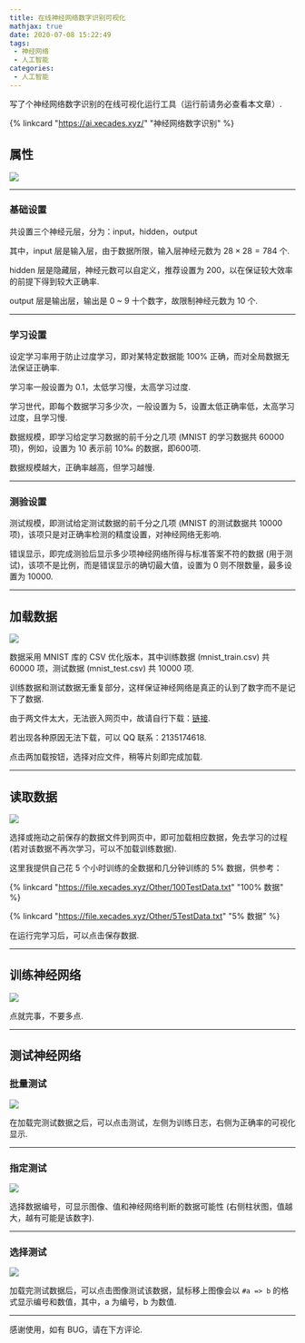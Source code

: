 ```yaml
---
title: 在线神经网络数字识别可视化
mathjax: true
date: 2020-07-08 15:22:49
tags:
 - 神经网络
 - 人工智能
categories:
 - 人工智能
---
```


写了个神经网络数字识别的在线可视化运行工具（运行前请务必查看本文章）. 

{% linkcard "https://ai.xecades.xyz/" "神经网络数字识别" %}

<!-- more -->

## 属性

![](https://cdn.xecades.xyz/image/neuralNetwork-pic1.png)

---

### 基础设置

共设置三个神经元层，分为：input，hidden，output

其中，input 层是输入层，由于数据所限，输入层神经元数为 $28 \times 28 = 784$ 个. 

hidden 层是隐藏层，神经元数可以自定义，推荐设置为 200，以在保证较大效率的前提下得到较大正确率. 

output 层是输出层，输出是 0 ~ 9 十个数字，故限制神经元数为 10 个. 

---

### 学习设置

设定学习率用于防止过度学习，即对某特定数据能 100% 正确，而对全局数据无法保证正确率. 

学习率一般设置为 0.1，太低学习慢，太高学习过度. 

学习世代，即每个数据学习多少次，一般设置为 5，设置太低正确率低，太高学习过度，且学习慢. 

数据规模，即学习给定学习数据的前千分之几项 (MNIST 的学习数据共 60000 项)，例如，设置为 10 表示前 10‰ 的数据，即600项. 

数据规模越大，正确率越高，但学习越慢. 

---

### 测验设置

测试规模，即测试给定测试数据的前千分之几项 (MNIST 的测试数据共 10000 项)，该项只是对正确率检测的精度设置，对神经网络无影响. 

错误显示，即完成测验后显示多少项神经网络所得与标准答案不符的数据 (用于测试)，该项不是比例，而是错误显示的确切最大值，设置为 0 则不限数量，最多设置为 10000. 

---

## 加载数据

![](https://cdn.xecades.xyz/image/neuralNetwork-pic2.png)

数据采用 MNIST 库的 CSV 优化版本，其中训练数据 (mnist_train.csv) 共 60000 项，测试数据 (mnist_test.csv) 共 10000 项. 

训练数据和测试数据无重复部分，这样保证神经网络是真正的认到了数字而不是记下了数据. 

由于两文件太大，无法嵌入网页中，故请自行下载：[链接](https://xecades.lanzous.com/iEHILeiombe). 

若出现各种原因无法下载，可以 QQ 联系：2135174618.

点击两加载按钮，选择对应文件，稍等片刻即完成加载. 

---

## 读取数据

![](https://cdn.xecades.xyz/image/neuralNetwork-pic3.png)

选择或拖动之前保存的数据文件到网页中，即可加载相应数据，免去学习的过程 (若对该数据不再次学习，可以不加载训练数据). 

这里我提供自己花 5 个小时训练的全数据和几分钟训练的 5% 数据，供参考：

{% linkcard "https://file.xecades.xyz/Other/100TestData.txt" "100% 数据" %}

{% linkcard "https://file.xecades.xyz/Other/5TestData.txt" "5% 数据" %}

在运行完学习后，可以点击保存数据. 

---

## 训练神经网络

![](https://cdn.xecades.xyz/image/neuralNetwork-pic4.png)

点就完事，不要多点. 

---

## 测试神经网络

### 批量测试

![](https://cdn.xecades.xyz/image/neuralNetwork-pic5.png)

在加载完测试数据之后，可以点击测试，左侧为训练日志，右侧为正确率的可视化显示. 

---

### 指定测试

![](https://cdn.xecades.xyz/image/neuralNetwork-pic6.png)

选择数据编号，可显示图像、值和神经网络判断的数据可能性 (右侧柱状图，值越大，越有可能是该数字). 

---

### 选择测试

![](https://cdn.xecades.xyz/image/neuralNetwork-pic7.png)

加载完测试数据后，可以点击图像测试该数据，鼠标移上图像会以 `#a => b` 的格式显示编号和数值，其中，a 为编号，b 为数值. 

---

感谢使用，如有 BUG，请在下方评论. 